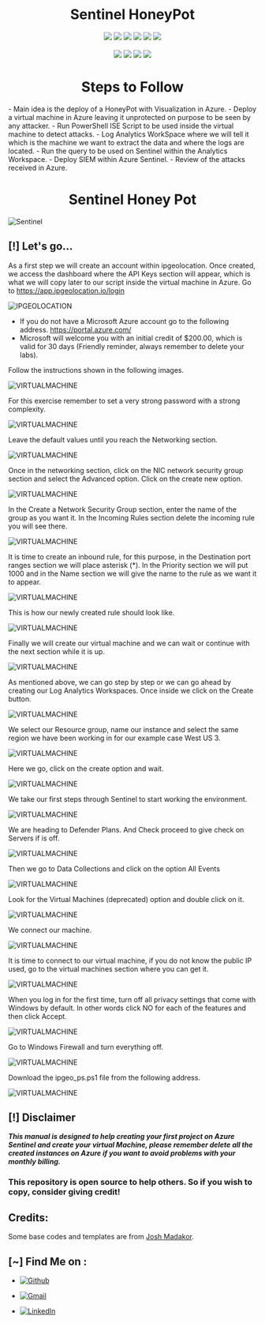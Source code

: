<h1 align="center">Sentinel HoneyPot</h1>

<p align="center">
  <img src="https://img.shields.io/badge/Version-1.0-green?style=for-the-badge">
  <img src="https://img.shields.io/github/stars/Drakk90/pyphisher?style=for-the-badge&color=orange">
  <img src="https://img.shields.io/github/forks/Drakk90/pyphisher?color=cyan&style=for-the-badge&color=purple">
  <img src="https://img.shields.io/github/watchers/Drakk90/pyphisher?color=cyan&style=for-the-badge&color=purple">
  <img src="https://img.shields.io/github/issues/Drakk90/pyphisher?color=red&style=for-the-badge">
  <img src="https://img.shields.io/github/license/Drakk90/pyphisher?style=for-the-badge&color=blue">
<br>
<br>
  <img src="https://img.shields.io/badge/Author-Drakk90-purple?style=flat-square">
  <img src="https://img.shields.io/badge/Open%20Source-Yes-cyan?style=flat-square">
  <img src="https://img.shields.io/badge/Made%20in-Guatemala-green?colorA=%23ff0000&colorB=%23017e40&style=flat-square">
  <img src="https://img.shields.io/badge/Written%20in-PowerShell-blue?style=flat-square">
</p>


<h1 align="center">Steps to Follow</h1>
 - Main idea is the deploy of a HoneyPot with Visualization in Azure. 
 - Deploy a virtual machine in Azure leaving it unprotected on purpose to be seen by any attacker.
 - Run PowerShell ISE Script to be used inside the virtual machine to detect attacks.
 - Log Analytics WorkSpace where we will tell it which is the machine we want to extract the data and where the logs are located.
 - Run the query to be used on Sentinel within the Analytics Workspace.
 - Deploy SIEM within Azure Sentinel.
 - Review of the attacks received in Azure.


<h1 align="center">Sentinel Honey Pot</h1>

![Sentinel](https://raw.githubusercontent.com/Drakk90/SENTINEL_HONEYPOT/main/images/Sentinel.svg)


## [!] Let's go...
As a first step we will create an account within ipgeolocation. Once created, we access the dashboard where the API Keys section will appear, which is what we will copy later to our script inside the virtual machine in Azure.
Go to https://app.ipgeolocation.io/login

![IPGEOLOCATION](https://raw.githubusercontent.com/Drakk90/SENTINEL_HONEYPOT/main/images/image01.jpg)

 - If you do not have a Microsoft Azure account go to the following address. https://portal.azure.com/
 - Microsoft will welcome you with an initial credit of $200.00, which is valid for 30 days (Friendly reminder, always remember to delete your labs).

Follow the instructions shown in the following images.

![VIRTUALMACHINE](https://raw.githubusercontent.com/Drakk90/SENTINEL_HONEYPOT/main/images/image02.jpg)

For this exercise remember to set a very strong password with a strong complexity.

![VIRTUALMACHINE](https://raw.githubusercontent.com/Drakk90/SENTINEL_HONEYPOT/main/images/image03.jpg)

Leave the default values until you reach the Networking section.

![VIRTUALMACHINE](https://raw.githubusercontent.com/Drakk90/SENTINEL_HONEYPOT/main/images/image04.jpg)

Once in the networking section, click on the NIC network security group section and select the Advanced option. Click on the create new option.

![VIRTUALMACHINE](https://raw.githubusercontent.com/Drakk90/SENTINEL_HONEYPOT/main/images/image05.jpg)

In the Create a Network Security Group section, enter the name of the group as you want it. In the Incoming Rules section delete the incoming rule you will see there.

![VIRTUALMACHINE](https://raw.githubusercontent.com/Drakk90/SENTINEL_HONEYPOT/main/images/image06.jpg)

It is time to create an inbound rule, for this purpose, in the Destination port ranges section we will place asterisk (*). In the Priority section we will put 1000 and in the Name section we will give the name to the rule as we want it to appear.

![VIRTUALMACHINE](https://raw.githubusercontent.com/Drakk90/SENTINEL_HONEYPOT/main/images/image07.jpg)

This is how our newly created rule should look like.

![VIRTUALMACHINE](https://raw.githubusercontent.com/Drakk90/SENTINEL_HONEYPOT/main/images/image08.jpg)

Finally we will create our virtual machine and we can wait or continue with the next section while it is up.

![VIRTUALMACHINE](https://raw.githubusercontent.com/Drakk90/SENTINEL_HONEYPOT/main/images/image09.jpg)

As mentioned above, we can go step by step or we can go ahead by creating our Log Analytics Workspaces. Once inside we click on the Create button.

![VIRTUALMACHINE](https://raw.githubusercontent.com/Drakk90/SENTINEL_HONEYPOT/main/images/image10.jpg)

We select our Resource group, name our instance and select the same region we have been working in for our example case West US 3.

![VIRTUALMACHINE](https://raw.githubusercontent.com/Drakk90/SENTINEL_HONEYPOT/main/images/image11.jpg)

Here we go, click on the create option and wait.

![VIRTUALMACHINE](https://raw.githubusercontent.com/Drakk90/SENTINEL_HONEYPOT/main/images/image12.jpg)

We take our first steps through Sentinel to start working the environment.

![VIRTUALMACHINE](https://raw.githubusercontent.com/Drakk90/SENTINEL_HONEYPOT/main/images/image13.jpg)

We are heading to Defender Plans. And Check proceed to give check on Servers if is off.

![VIRTUALMACHINE](https://raw.githubusercontent.com/Drakk90/SENTINEL_HONEYPOT/main/images/image14.jpg)

Then we go to Data Collections and click on the option All Events

![VIRTUALMACHINE](https://raw.githubusercontent.com/Drakk90/SENTINEL_HONEYPOT/main/images/image15.jpg)

Look for the Virtual Machines (deprecated) option and double click on it.

![VIRTUALMACHINE](https://raw.githubusercontent.com/Drakk90/SENTINEL_HONEYPOT/main/images/image16.jpg)

We connect our machine.

![VIRTUALMACHINE](https://raw.githubusercontent.com/Drakk90/SENTINEL_HONEYPOT/main/images/image17.jpg)

It is time to connect to our virtual machine, if you do not know the public IP used, go to the virtual machines section where you can get it.

![VIRTUALMACHINE](https://raw.githubusercontent.com/Drakk90/SENTINEL_HONEYPOT/main/images/image18.jpg)

When you log in for the first time, turn off all privacy settings that come with Windows by default. In other words click NO for each of the features and then click Accept.

![VIRTUALMACHINE](https://raw.githubusercontent.com/Drakk90/SENTINEL_HONEYPOT/main/images/image19.jpg)

Go to Windows Firewall and turn everything off.

![VIRTUALMACHINE](https://raw.githubusercontent.com/Drakk90/SENTINEL_HONEYPOT/main/images/image20.jpg)

Download the ipgeo_ps.ps1 file from the following address. 

![VIRTUALMACHINE](https://raw.githubusercontent.com/Drakk90/SENTINEL_HONEYPOT/main/images/image20.jpg)




## [!] Disclaimer
***This manual is designed to help creating your first project on Azure Sentinel and create your virtual Machine, please remember delete all the created instances on Azure if you want to avoid problems with your monthly billing.***

### This repository is open source to help others. So if you wish to copy, consider giving credit!

## Credits:
Some base codes and templates are from [Josh Madakor](https://github.com/joshmadakor1).

## [~] Find Me on :

- [![Github](https://img.shields.io/badge/Github-Drakk90-purple?style=for-the-badge&logo=github)](https://github.com/Drakk90)

- [![Gmail](https://img.shields.io/badge/Gmail-Drakk90-green?style=for-the-badge&logo=gmail)](mailto:erecinos@gmail.com)

- [![LinkedIn](https://img.shields.io/badge/LinkedIn-Drakk90-blue?style=for-the-badge&logo=linkedin)](https://www.linkedin.com/in/eduardo-recinos)
